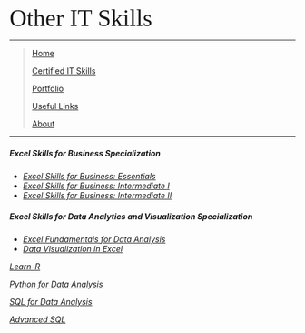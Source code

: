 <span style="font-family:Papyrus; font-size:3em;">Other IT Skills</span>

---

> [Home](index.md)
> 
> [Certified IT Skills](certified_skills.md)
>
> [Portfolio](portfolio.md)
> 
> [Useful Links](links.md)
> 
> [About](about.md)

---

##### Excel Skills for Business Specialization
* _[Excel Skills for Business: Essentials](excel_skills_for_business_essentials.md)_
* _[Excel Skills for Business: Intermediate I](excel_skills_for_business_intermediate_1.md)_
* _[Excel Skills for Business: Intermediate II](excel_skills_for_business_intermediate_2.md)_

##### Excel Skills for Data Analytics and Visualization Specialization
* _[Excel Fundamentals for Data Analysis](excel_fundamentals_for_data_analysis.md)_
* _[Data Visualization in Excel](data_visualization_in_excel.md)_

<!--
<details>
 <summary><i>Microsoft Excel</i></summary>
 
 <h3>by Coursera | Macquarie University</h3>
 
 <ul>
  <li><b>Excel Skills for Business Specialization</b>
    <ul>
     <li><i><a href="https://github.com/mbhagwan/mbhagwan.github.io/blob/main/excel_skills_for_business_essentials.md">Excel Skills for Business: Essentials</a></i></li>
     <li><i><a href="https://github.com/mbhagwan/mbhagwan.github.io/blob/main/excel_skills_for_business_intermediate_1.md">Excel Skills for Business: Intermediate I</a></i></li>
    </ul>
  </li>
  <li><b>Excel Skills for Data Analytics and Visualization Specialization</b>
    <ul>
     <li><i><a href="https://github.com/mbhagwan/mbhagwan.github.io/blob/main/excel_fundamentals_for_data_analysis.md">Excel Fundamentals for Data Analysis</a></i></li>
     <li><i><a href="https://github.com/mbhagwan/mbhagwan.github.io/blob/main/data_visualization_in_excel.md">Data Visualization in Excel</a></i></li>
    </ul>
  </li>
</ul>
</details>
-->

_[Learn-R](https://github.com/mbhagwan/Learn-R)_

_[Python for Data Analysis](https://github.com/mbhagwan/Python-for-Data-Analysis)_

_[SQL for Data Analysis](https://github.com/mbhagwan/SQL-for-Data-Analysis)_

_[Advanced SQL](https://github.com/mbhagwan/Advanced-PostgreSQL)_

<!--
Hello World!
### Microsoft Excel

* **Excel Skills for Business Specialization**
 * _[Excel Skills for Business: Essentials](excel_skills_for_business_essentials.md)_
 * _[Excel Skills for Business: Intermediate I](excel_skills_for_business_intermediate_1.md)_
 * _[Excel Skills for Business: Intermediate II](excel_skills_for_business_intermediate_2.md)_
-->
